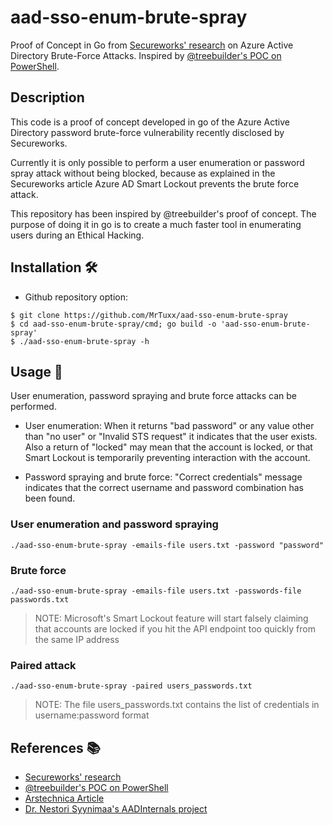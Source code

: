 # aad-sso-enum-brute-spray

Proof of Concept in Go from [Secureworks' research](https://www.secureworks.com/research/undetected-azure-active-directory-brute-force-attacks) on Azure Active Directory Brute-Force Attacks. Inspired by [@treebuilder's POC on PowerShell](https://github.com/treebuilder/aad-sso-enum-brute-spray).

## Description

This code is a proof of concept developed in go of the Azure Active Directory password brute-force vulnerability recently disclosed by Secureworks.

Currently it is only possible to perform a user enumeration or password spray attack without being blocked, because as explained in the Secureworks article Azure AD Smart Lockout prevents the brute force attack.

This repository has been inspired by @treebuilder's proof of concept. The purpose of doing it in go is to create a much faster tool in enumerating users during an Ethical Hacking.

## Installation 🛠

- Github repository option:
```
$ git clone https://github.com/MrTuxx/aad-sso-enum-brute-spray
$ cd aad-sso-enum-brute-spray/cmd; go build -o 'aad-sso-enum-brute-spray'
$ ./aad-sso-enum-brute-spray -h
```
<!---
- Go module option:
```
$ go get github.com/MrTuxx/aad-sso-enum-brute-spray
```
- Download a prebuilt binary from releases page. -->

## Usage 🚀

User enumeration, password spraying and brute force attacks can be performed.

- User enumeration: When it returns "bad password" or any value other than "no user" or "Invalid STS request" it indicates that the user exists. Also a return of "locked" may mean that the account is locked, or that Smart Lockout is temporarily preventing interaction with the account.

- Password spraying and brute force: "Correct credentials" message indicates that the correct username and password combination has been found.

### User enumeration and password spraying

`./aad-sso-enum-brute-spray -emails-file users.txt -password "password"`

### Brute force

`./aad-sso-enum-brute-spray -emails-file users.txt -passwords-file passwords.txt`

>NOTE: Microsoft's Smart Lockout feature will start falsely claiming that accounts are locked if you hit the API endpoint too quickly from the same IP address

### Paired attack

`./aad-sso-enum-brute-spray -paired users_passwords.txt`

>NOTE: The file users_passwords.txt contains the list of credentials in username:password format

## References :books:

- [Secureworks' research](https://www.secureworks.com/research/undetected-azure-active-directory-brute-force-attacks)
- [@treebuilder's POC on PowerShell](https://github.com/treebuilder/aad-sso-enum-brute-spray)
- [Arstechnica Article](https://arstechnica.com/information-technology/2021/09/new-azure-active-directory-password-brute-forcing-flaw-has-no-fix/)
- [Dr. Nestori Syynimaa's AADInternals project](https://raw.githubusercontent.com/Gerenios/AADInternals/eade775c6cd4f8ed16bd77602e1ea12a02fe265e/KillChain_utils.ps1)
